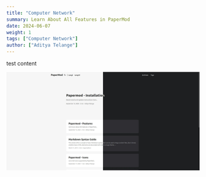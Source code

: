 ```yaml
---
title: "Computer Network"
summary: Learn About All Features in PaperMod
date: 2024-06-07
weight: 1
tags: ["Computer Network"]
author: ["Aditya Telange"]
---
```



test content

![regular](images/regular.jpg)